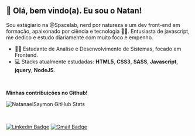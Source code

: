 <!-- # :octocat: Natanael Saymon -->



## 🖖 Olá, bem vindo(a). Eu sou o Natan!

Sou estágiario na @Spacelab, nerd por natureza e um dev front-end em formação, apaixonado por ciência e tecnologia 👨‍🚀. Entusiasta de javascript, me dedico e estudo diariamente com muito foco e empenho.

- 👨‍🎓 Estudante de Analise e Desenvolvimento de Sistemas, focado em Frontend.
- 💻 Stacks atualmente estudadas: **HTML5**, **CSS3**, **SASS**, **Javascript**, **jquery**, **NodeJS**.

<br>

**Minhas contribuições no Github!**

![NatanaelSaymon GitHub Stats](https://github-readme-stats.vercel.app/api?username=NatanaelSaymon&show_icons=true)

<br>

[![Linkedin Badge](https://img.shields.io/badge/-LinkedIn-blue?style=flat-square&logo=Linkedin&logoColor=white&link=https://www.linkedin.com/in/natanael-saymon-2b9b18145/)](https://www.linkedin.com/in/natanael-saymon-2b9b18145/)
[![Gmail Badge](https://img.shields.io/badge/-Gmail-c14438?style=flat-square&logo=Gmail&logoColor=white&link=mailto:saymoneo@gmail.com)](mailto:saymoneo@gmail.com/)
